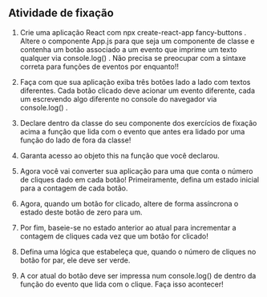 ## Atividade de fixação

1. Crie uma aplicação React com npx create-react-app fancy-buttons . Altere o componente App.js para que seja um componente de classe e contenha um botão associado a um evento que imprime um texto qualquer via console.log() . Não precisa se preocupar com a sintaxe correta para funções de eventos por enquanto!!

2. Faça com que sua aplicação exiba três botões lado a lado com textos diferentes. Cada botão clicado deve acionar um evento diferente, cada um escrevendo algo diferente no console do navegador via console.log() .


3. Declare dentro da classe do seu componente dos exercícios de fixação acima a função que lida com o evento que antes era lidado por uma função do lado de fora da classe!

4. Garanta acesso ao objeto this na função que você declarou.

5. Agora você vai converter sua aplicação para uma que conta o número de cliques dado em cada botão! Primeiramente, defina um estado inicial para a contagem de cada botão.

6. Agora, quando um botão for clicado, altere de forma assíncrona o estado deste botão de zero para um.

7. Por fim, baseie-se no estado anterior ao atual para incrementar a contagem de cliques cada vez que um botão for clicado!

8. Defina uma lógica que estabeleça que, quando o número de cliques no botão for par, ele deve ser verde.

9. A cor atual do botão deve ser impressa num console.log() de dentro da função do evento que lida com o clique. Faça isso acontecer!
